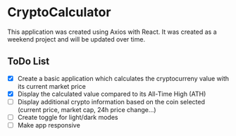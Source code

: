# CryptoCalculator
This application was created using Axios with React. It was created as a weekend project and will be updated over time. 

## ToDo List 
- [x] Create a basic application which calculates the cryptocurreny value with its current market price
- [x] Display the calculated value compared to its All-Time High (ATH) 
- [ ] Display additional crypto information based on the coin selected (current price, market cap, 24h price change…)
- [ ] Create toggle for light/dark modes
- [ ] Make app responsive 
